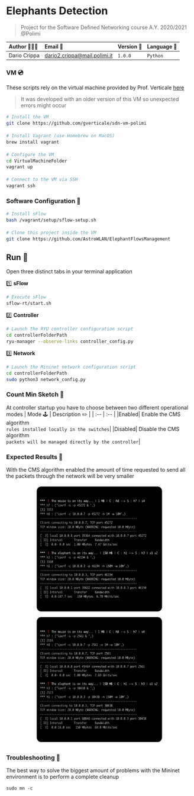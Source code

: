 # Elephants Detection 
> Project for the Software Defined Networking course A.Y. 2020/2021 @Polimi

| Author 👨🏼‍💻 | Email 📨 | Version 📐 | Language 🐍 | 
| :--- | :--- | :--- | :--- |
| Dario Crippa| dario2.crippa@mail.polimi.it | `1.0.0` | `Python` |
  
### VM 💿
These scripts rely on the virtual machine provided by Prof. Verticale [here](https://github.com/gverticale/sdn-vm-polimi)
> It was developed with an older version of this VM so unexpected errors might occur

```sh
# Install the VM
git clone https://github.com/gverticale/sdn-vm-polimi

# Install Vagrant (use Homebrew on MacOS)
brew install vagrant 

# Configure the VM
cd VirtualMachineFolder
vagrant up

# Connect to the VM via SSH
vagrant ssh
```

### Software Configuration 💽
```sh
# Install sFlow
bash /vagrant/setup/sflow-setup.sh

# Clone this project inside the VM
git clone https://github.com/AstroWLAN/ElephantFlowsManagement
```

## Run 👾
Open three distinct tabs in your terminal application<br>
  
1️⃣ **sFlow**
```sh
# Execute sFlow
sflow-rt/start.sh
```
2️⃣ **Controller**<br>
```sh
# Launch the RYU controller configuration script
cd controllerFolderPath
ryu-manager --observe-links controller_config.py
```
3️⃣ **Network**
```sh
# Launch the Mininet network configuration script
cd controllerFolderPath
sudo python3 network_config.py
```
### Count Min Sketch 🧠
At controller startup you have to choose between two different operational modes 
| Mode 🕹️ | Description ✏️ | 
| :-- | :-- | 
|Enabled| Enable the CMS algorithm <br>`rules installed locally in the switches`| 
|Disabled| Disable the CMS algorithm <br>`packets will be managed directly by the controller`| 
### Expected Results 📃
With the CMS algorithm enabled the amount of time requested to send all the packets through the network will be very smaller
<p align="center">
<img width="350" height="350" src="https://github.com/AstroWLAN/ElephantFlowsManagement/blob/master/Resources/Repository%20Resources/Performance%20CMS%20Disabled.png">
<img width="350" height="350" src="https://github.com/AstroWLAN/ElephantFlowsManagement/blob/master/Resources/Repository%20Resources/Performance%20CMS%20Enabled.png">

### Troubleshooting 🥵
The best way to solve the biggest amount of problems with the Mininet environment is to perform a complete cleanup
```
sudo mn -c
```
</p>
